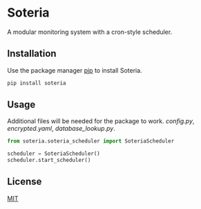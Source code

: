 # Soteria

A modular monitoring system with a cron-style scheduler.

## Installation

Use the package manager [pip](https://pip.pypa.io/en/stable/) to install Soteria.

```bash
pip install soteria
```

## Usage
Additional files will be needed for the package to work. *config.py*, *encrypted.yaml*, *database_lookup.py*.

```python
from soteria.soteria_scheduler import SoteriaScheduler

scheduler = SoteriaScheduler()
scheduler.start_scheduler()

```

## License
[MIT](https://choosealicense.com/licenses/mit/)